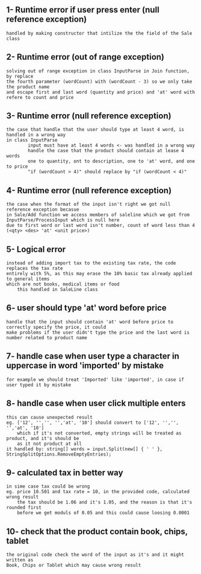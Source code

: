 ## 1- Runtime error if user press enter (null reference exception)
    handled by making constructor that intilize the the field of the Sale class
## 2- Runtime error (out of range exception)
    solving out of range exception in class InputParse in Join function, by replace 
    the fourth parameter (wordCount) with (wordCount - 3) so we only take the product name
    and escape first and last word (quantity and price) and 'at' word with refere to count and price
## 3- Runtime error (null reference exception)
    the case that handle that the user should type at least 4 word, is handled in a wrong way
    in class InputParse
            input must have at least 4 words <- was handled in a wrong way
            handle the case that the product should contain at lease 4 words 
            one to quantity, ont to description, one to 'at' word, and one to price
            "if (wordCount > 4)" should replace by "if (wordCount < 4)"

## 4- Runtime error (null reference exception)
    the case when the format of the input isn't right we got null reference exception becasue 
    in Sale/Add function we access members of saleline which we got from InputParse/ProcessInput which is null here
    due to first word or last word isn't number, count of word less than 4 (<qty> <des> 'at' <unit price>)
## 5- Logical error 
    instead of adding import tax to the existing tax rate, the code replaces the tax rate
    entirely with 5%, as this may erase the 10% basic tax already applied to general items
    which are not books, medical items or food
        this handled in SaleLine class 
## 6- user should type 'at' word before price
    handle that the input should contain 'at' word before price to correctly specify the price, it could 
    make problems if the user didn't type the price and the last word is number related to product name
## 7- handle case when user type a character in uppercase in word 'imported' by mistake
    for example we should treat 'Imported' like 'imported', in case if user typed it by mistake
## 8- handle case when user click multiple enters 
    this can cause unexpected result 
    eg. ['12', '','', '','at', '10'] should convert to ['12', '','', '','at', '10']
        which if it's not converted, empty strings will be treated as product, and it's should be
        as it not product at all
    it handled by: string[] words = input.Split(new[] { ' ' }, StringSplitOptions.RemoveEmptyEntries);
## 9- calculated tax in better way
    in sime case tax could be wrong
    eg. price 10.501 and tax rate = 10, in the provided code, calculated wrong result
        the tax should be 1.06 and it's 1.05, and the reason is that it's rounded first 
        before we get moduls of 0.05 and this could cause loosing 0.0001
## 10- check that the product contain book, chips, tablet 
    the original code check the word of the input as it's and it might written as
    Book, Chips or Tablet which may cause wrong result
